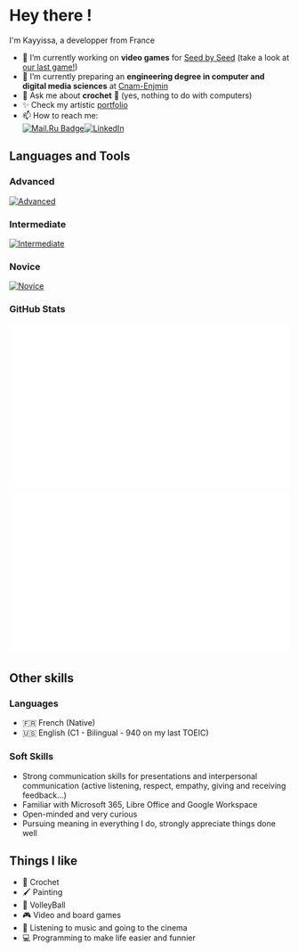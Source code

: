 <!--![Header](https://github.com/Korayou/Korayou/blob/main/github-header.png)-->
<!--![](https://komarev.com/ghpvc/?username=Korayou&color=blueviolet&style=for-the-badge)-->
# Hey there !
I'm Kayyissa, a developper from France
- 🔭 I’m currently working on **video games** for [Seed by Seed](https://seedbyseed.studio/) (take a look at [our last game!](https://store.steampowered.com/app/1866320/Baladins/))
- 🌱 I’m currently preparing an **engineering degree in computer and digital media sciences** at [Cnam-Enjmin](https://enjmin.cnam.fr/formations/ingenieur-ingenieure-informatique-et-multimedia/)
- 💬 Ask me about **crochet** 🧶 (yes, nothing to do with computers)
- ✨ Check my artistic [portfolio](https://www.canva.com/design/DAGAPZtIPl4/lRmoQvsAsg6QqP3jbRyQCg/edit?utm_content=DAGAPZtIPl4&utm_campaign=designshare&utm_medium=link2&utm_source=sharebutton)
- 📫 How to reach me:\
[![Mail.Ru Badge](https://img.shields.io/badge/Mail.Ru-005FF9?logo=maildotru&logoColor=fff&style=for-the-badge)](mailto:kayyissa@haissous.name)[![LinkedIn](https://img.shields.io/badge/linkedin-%230077B5.svg?style=for-the-badge&logo=linkedin&logoColor=white)](https://www.linkedin.com/in/kayyissa-ha%C3%AFssous-072b08237/)

## Languages and Tools
### Advanced
[![Advanced](https://skillicons.dev/icons?i=unity,cs,py,java)]()
### Intermediate
[![Intermediate](https://skillicons.dev/icons?i=androidstudio,arduino,cpp,c,docker,js,jquery,html,css,bootstrap,php,powershell,bash,visualstudio,vscode,figma)]()
### Novice
[![Novice](https://skillicons.dev/icons?i=godot,rider,blender,qt)]()
### GitHub Stats
![overview](https://github.com/Korayou/github-stats-transparent/blob/output/generated/overview.svg)![languages](https://github.com/Korayou/github-stats-transparent/blob/output/generated/languages.svg)

## Other skills
### Languages
- 🇫🇷 French (Native)
- 🇺🇸 English (C1 - Bilingual - 940 on my last TOEIC)
### Soft Skills
- Strong communication skills for presentations and interpersonal communication (active listening, respect, empathy, giving and receiving feedback...)
- Familiar with Microsoft 365, Libre Office and Google Workspace
- Open-minded and very curious
- Pursuing meaning in everything I do, strongly appreciate things done well

## Things I like
- 🧶 Crochet
- 🖌️ Painting
- 🏐 VolleyBall
- 🎮 Video and board games
- 🎵 Listening to music and going to the cinema
- 💻 Programming to make life easier and funnier 
<!--START_SECTION:waka-->
<!--END_SECTION:waka-->
<!--[![Top Langs](https://github-readme-stats-two-xi-53.vercel.app/api/top-langs/?username=Korayou&layout=compact)](https://github.com/Korayou/github-readme-stats)
![Korayou's GitHub stats](https://github-readme-stats-two-xi-53.vercel.app/api?username=Korayou&show_icons=true&theme=tokyonight&hide=stars)-->
